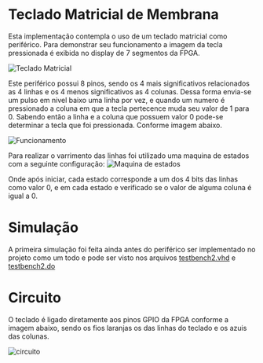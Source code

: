 # Teclado Matricial de Membrana

Esta implementação contempla o uso de um teclado matricial como periférico. Para demonstrar seu funcionamento a imagem da tecla pressionada é exibida no display de 7 segmentos da FPGA.

![Teclado Matricial](https://github.com/luiz-sene/riscv-multicycle/blob/master/peripherals/keyboard/figures/teclado_matricial_membrana_4x4.jpg)

Este periférico possui 8 pinos, sendo os 4 mais significativos relacionados as 4 linhas e os 4 menos significativos as 4 colunas. Dessa forma envia-se um pulso em nivel baixo uma linha por vez, e quando um numero é pressionado a coluna em que a tecla pertecence muda seu valor de 1 para 0. Sabendo então a linha e a coluna que possuem valor 0 pode-se determinar a tecla que foi pressionada. Conforme imagem abaixo.

![Funcionamento](https://github.com/luiz-sene/riscv-multicycle/blob/master/peripherals/keyboard/figures/272_img_5_H.png)

Para realizar o varrimento das linhas foi utilizado uma maquina de estados com a seguinte configuração:
![Maquina de estados](https://github.com/luiz-sene/riscv-multicycle/blob/master/peripherals/keyboard/figures/maquina_estados.png)

Onde após iniciar, cada estado corresponde a um dos 4 bits das linhas como valor 0, e em cada estado e verificado se o valor de alguma coluna é igual a 0.


# Simulação
A primeira simulação foi feita ainda antes do periférico ser implementado no projeto como um todo e pode ser visto nos arquivos [testbench2.vhd](https://github.com/luiz-sene/riscv-multicycle/blob/master/peripherals/keyboard/testbench2.vhd) e [testbench2.do](https://github.com/luiz-sene/riscv-multicycle/blob/master/peripherals/keyboard/testbench2.do)

# Circuito
O teclado é ligado diretamente aos pinos GPIO da FPGA conforme a imagem abaixo, sendo os fios laranjas os das linhas do teclado e os azuis das colunas.

![circuito](https://github.com/luiz-sene/riscv-multicycle/blob/master/peripherals/keyboard/figures/de10teclado.png)
